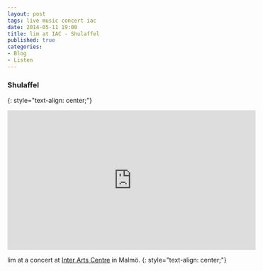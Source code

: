 ```yaml
---
layout: post
tags: live music concert iac
date: 2014-05-11 19:00
title: lim at IAC - Shulaffel
published: true
categories:
- Blog
- Listen
---
```


### Shulaffel
{: style="text-align: center;"}

<div align="center">
<iframe width="560" height="315" src="https://www.youtube.com/embed/LzDjvzLzqhw" frameborder="0" allowfullscreen></iframe>
</div>

lim at a concert at [Inter Arts Centre](http://www.iac.lu.se/) in Malmö.
{: style="text-align: center;"}
